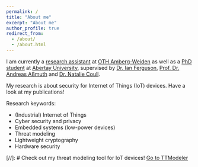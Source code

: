 ```yaml
---
permalink: /
title: "About me"
excerpt: "About me"
author_profile: true
redirect_from: 
  - /about/
  - /about.html
---
```


I am currently a [research assistant](https://www.oth-aw.de/informieren-und-entdecken/personen/liebl-simon/) at [OTH Amberg-Weiden](https://www.oth-aw.de) as well as a [PhD student](https://rke.abertay.ac.uk/en/persons/simon-liebl) at [Abertay University](https://www.abertay.ac.uk/research-overview/research-strategy-and-structure/division-of-cyber-security/), supervised by [Dr. Ian Ferguson](https://www.abertay.ac.uk/staff-search/dr-ian-ferguson), [Prof. Dr. Andreas Aßmuth](https://www.oth-aw.de/informieren-und-entdecken/personen/assmuth-andreas/) and [Dr. Natalie Coull](https://www.abertay.ac.uk/staff-search/dr-natalie-coull/).

My research is about security for Internet of Things (IoT) devices. Have a look at my publications!

Research keywords:
* (Industrial) Internet of Things
* Cyber security and privacy
* Embedded systems (low-power devices)
* Threat modeling
* Lightweight cryptography
* Hardware security

[//]: # Check out my threat modeling tool for IoT devices! [Go to TTModeler](https://www.simon-liebl.com/TTM)
